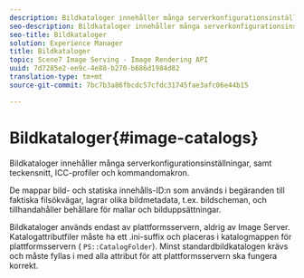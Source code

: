 ```yaml
---
description: Bildkataloger innehåller många serverkonfigurationsinställningar, samt teckensnitt, ICC-profiler och kommandomakron.
seo-description: Bildkataloger innehåller många serverkonfigurationsinställningar, samt teckensnitt, ICC-profiler och kommandomakron.
seo-title: Bildkataloger
solution: Experience Manager
title: Bildkataloger
topic: Scene7 Image Serving - Image Rendering API
uuid: 7d7285e2-ee9c-4e88-b270-b686d1984d82
translation-type: tm+mt
source-git-commit: 7bc7b3a86fbcdc57cfdc31745fae3afc06e44b15

---
```



# Bildkataloger{#image-catalogs}

Bildkataloger innehåller många serverkonfigurationsinställningar, samt teckensnitt, ICC-profiler och kommandomakron.

De mappar bild- och statiska innehålls-ID:n som används i begäranden till faktiska filsökvägar, lagrar olika bildmetadata, t.ex. bildscheman, och tillhandahåller behållare för mallar och bilduppsättningar.

Bildkataloger används endast av plattformsservern, aldrig av Image Server. Katalogattributfiler måste ha ett .ini-suffix och placeras i katalogmappen för plattformsservern ( `PS::CatalogFolder`). Minst standardbildkatalogen krävs och måste fyllas i med alla attribut för att plattformsservern ska fungera korrekt.
